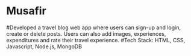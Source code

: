 # Musafir

#Developed a travel blog web app where users can sign-up and login, create or delete posts. Users can also add images,
experiences, expenditures and rate their travel experience.
#Tech Stack: HTML, CSS, Javascript, Node.js, MongoDB
